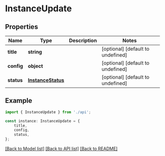 # InstanceUpdate


## Properties

Name | Type | Description | Notes
------------ | ------------- | ------------- | -------------
**title** | **string** |  | [optional] [default to undefined]
**config** | **object** |  | [optional] [default to undefined]
**status** | [**InstanceStatus**](InstanceStatus.md) |  | [optional] [default to undefined]

## Example

```typescript
import { InstanceUpdate } from './api';

const instance: InstanceUpdate = {
    title,
    config,
    status,
};
```

[[Back to Model list]](../README.md#documentation-for-models) [[Back to API list]](../README.md#documentation-for-api-endpoints) [[Back to README]](../README.md)
